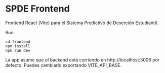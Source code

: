 # SPDE Frontend

Frontend React (Vite) para el Sistema Predictivo de Deserción Estudiantil.

Run:

```
cd frontend
npm install
npm run dev
```

La app asume que el backend está corriendo en http://localhost:3006 por defecto. Puedes cambiarlo exportando VITE_API_BASE.
